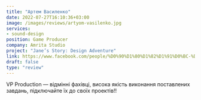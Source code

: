 ```yaml
---
title: "Артем Василенко"
date: 2022-07-27T16:10:36+03:00
image: /images/reviews/artyom-vasilenko.jpg
services:
- sound-design
position: Game Producer
company: Amrita Studio
project: "Jane’s Story: Design Adventure"
link: https://www.facebook.com/people/%D0%90%D1%80%D1%82%D1%91%D0%BC-%D0%92%D0%B0%D1%81%D0%B8%D0%BB%D0%B5%D0%BD%D0%BA%D0%BE/pfbid02tp6Ui7t1tceT3g1hFwmMsvsffrB8MjQMpicvjHGAcPhQ69TQNXnHkbUm9JxeyH9ol/
draft: false
type: "review"
---
```


VP Production — відмінні фахівці, висока якість виконання поставлених завдань, підключайте їх до своїх проектів!!